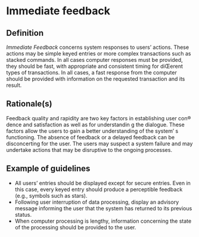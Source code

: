 # Immediate feedback

## Definition

*Immediate Feedback* concerns system responses to users’ actions. These actions may be simple keyed entries or more complex transactions such as stacked commands. In all cases computer responses must be provided, they should be fast, with appropriate and consistent timing for diŒerent types of transactions. In all cases, a fast response from the computer should be provided with information on the requested transaction and its result.

## Rationale(s)

Feedback quality and rapidity are two key factors in establishing user con® dence and satisfaction as well as for understandin g the dialogue. These factors allow the users to gain a better understanding of the system’ s functioning.
The absence of feedback or a delayed feedback can be disconcerting for the user. The users may suspect a system failure and may undertake actions that may be disruptive to the ongoing processes.

## Example of guidelines
* All users’ entries should be displayed except for secure entries. Even in this case, every keyed entry should produce a perceptible feedback (e.g., symbols such as stars).
* Following user interruption of data processing, display an advisory message informing the user that the system has returned to its previous status.
* When computer processing is lengthy, information concerning the state of the processing should be provided to the user.